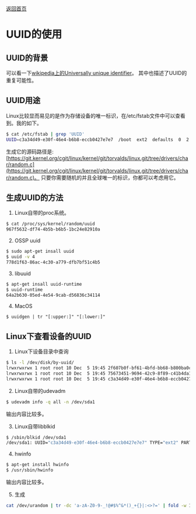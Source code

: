 [返回首页](../README.md)

# UUID的使用

## UUID的背景
可以看一下[wikipedia上的Universally unique identifier](https://en.wikipedia.org/wiki/Universally_unique_identifier)。
其中也描述了UUID的重复可能性。

## UUID用途
Linux比较显而易见的是作为存储设备的唯一标识，在/etc/fstab文件中可以查看到。我的如下。
```bash
$ cat /etc/fstab | grep 'UUID'
UUID=c3a34d49-e30f-46e4-b6b8-eccb0427e7e7  /boot  ext2  defaults  0  2
```

生成它的源码路径是:
[https://git.kernel.org/cgit/linux/kernel/git/torvalds/linux.git/tree/drivers/char/random.c](https://git.kernel.org/cgit/linux/kernel/git/torvalds/linux.git/tree/drivers/char/random.c)。
只要你需要随机的并且全球唯一的标识，你都可以考虑用它。

## 生成UUID的方法
1. Linux自带的proc系统。
```bash
$ cat /proc/sys/kernel/random/uuid
967f5632-df74-4b5b-b6b5-1bc24e82910a
```

2. OSSP uuid
```bash
$ sudo apt-get insall uuid
$ uuid -v 4
778d1f63-86ac-4c30-a779-dfb7bf51c4b5
```
3. libuuid
```bash
$ apt-get insall uuid-runtime
$ uuid-runtime
64a2b630-05ed-4e54-9cab-d56836c34114
```
4. MacOS
```
$ uuidgen | tr "[:upper:]" "[:lower:]"
```

## Linux下查看设备的UUID
1. Linux下设备目录中查询
```bash
$ ls -l /dev/disk/by-uuid/
lrwxrwxrwx 1 root root 10 Dec  5 19:45 2f607b0f-bf61-4bfd-bb68-b800ba0c88a3 -> ../../dm-0
lrwxrwxrwx 1 root root 10 Dec  5 19:45 75673451-9694-42c9-8f89-c41b4da1e822 -> ../../dm-1
lrwxrwxrwx 1 root root 10 Dec  5 19:45 c3a34d49-e30f-46e4-b6b8-eccb0427e7e7 -> ../../sda1
```

2. Linux自带的udevadm
```bash
$ udevadm info -q all -n /dev/sda1
```
输出内容比较多。

3. Linux自带libblkid
```bash
$ /sbin/blkid /dev/sda1
/dev/sda1: UUID="c3a34d49-e30f-46e4-b6b8-eccb0427e7e7" TYPE="ext2" PARTUUID="1d89723f-01"
```

4. hwinfo
```bash
$ apt-get install hwinfo
$ /usr/sbin/hwinfo
```
输出内容比较多。

5. 生成
```bash
cat /dev/urandom | tr -dc 'a-zA-Z0-9-_!@#$%^&*()_+{}|:<>?=' | fold -w 10 | head -n 10
```
